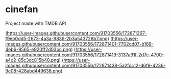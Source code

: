# cinefan

Project made with TMDB API


(https://user-images.githubusercontent.com/91703556/172871367-f9eb0dd5-2673-4a3a-9836-2b3a543726b7.png)
(https://user-images.githubusercontent.com/91703556/172871401-7702cd07-b169-4eb6-9565-e920ff2d03bc.png)
(https://user-images.githubusercontent.com/91703556/172871419-3137a91f-2d7c-4700-a4c2-85c3dc815b40.png)
(https://user-images.githubusercontent.com/91703556/172871438-5a2fdc12-d6f9-4236-9c08-428abd449636.png)

